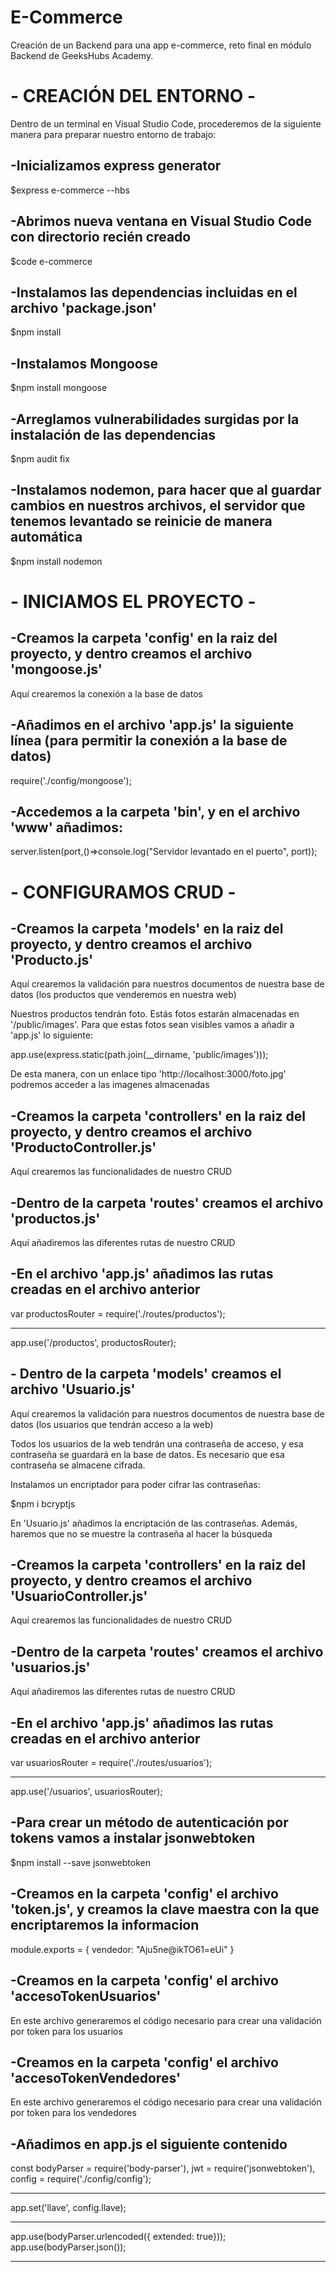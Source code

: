 # E-Commerce

Creación de un Backend para una app e-commerce, reto final en módulo Backend de GeeksHubs Academy.

# - CREACIÓN DEL ENTORNO - #

Dentro de un terminal en Visual Studio Code, procederemos de la siguiente manera para preparar nuestro entorno de trabajo:

## -Inicializamos express generator

$express e-commerce --hbs


## -Abrimos nueva ventana en Visual Studio Code con directorio recién creado

$code e-commerce


## -Instalamos las dependencias incluidas en el archivo 'package.json'

$npm install


## -Instalamos Mongoose

$npm install mongoose


## -Arreglamos vulnerabilidades surgidas por la instalación de las dependencias

$npm audit fix


## -Instalamos nodemon, para hacer que al guardar cambios en nuestros archivos, el servidor que tenemos levantado se reinicie de manera automática

$npm install nodemon

# - INICIAMOS EL PROYECTO - #

## -Creamos la carpeta 'config' en la raiz del proyecto, y dentro creamos el archivo 'mongoose.js'

Aquí crearemos la conexión a la base de datos

## -Añadimos en el archivo 'app.js' la siguiente línea (para permitir la conexión a la base de datos)

require('./config/mongoose');

## -Accedemos a la carpeta 'bin', y en el archivo 'www' añadimos:

server.listen(port,()=>console.log("Servidor levantado en el puerto", port));

# - CONFIGURAMOS CRUD - #

## -Creamos la carpeta 'models' en la raiz del proyecto, y dentro creamos el archivo 'Producto.js'

Aquí crearemos la validación para nuestros documentos de nuestra base de datos (los productos que venderemos en nuestra web)

Nuestros productos tendrán foto. Estás fotos estarán almacenadas en '/public/images'. Para que estas fotos sean visibles vamos a añadir a 'app.js' lo siguiente:

app.use(express.static(path.join(__dirname, 'public/images')));

De esta manera, con un enlace tipo 'http://localhost:3000/foto.jpg' podremos acceder a las imagenes almacenadas

## -Creamos la carpeta 'controllers' en la raiz del proyecto, y dentro creamos el archivo 'ProductoController.js'

Aquí crearemos las funcionalidades de nuestro CRUD

## -Dentro de la carpeta 'routes' creamos el archivo 'productos.js'

Aquí añadiremos las diferentes rutas de nuestro CRUD

## -En el archivo 'app.js' añadimos las rutas creadas en el archivo anterior

var productosRouter = require('./routes/productos');

----------------------------------------------------

app.use('/productos', productosRouter);

## - Dentro de la carpeta 'models' creamos el archivo 'Usuario.js'

Aquí crearemos la validación para nuestros documentos de nuestra base de datos (los usuarios que tendrán acceso a la web)

Todos los usuarios de la web tendrán una contraseña de acceso, y esa contraseña se guardará en la base de datos. Es necesario que esa contraseña se almacene cifrada.

Instalamos un encriptador para poder cifrar las contraseñas:

$npm i bcryptjs

En 'Usuario.js' añadimos la encriptación de las contraseñas. Además, haremos que no se muestre la contraseña al hacer la búsqueda

## -Creamos la carpeta 'controllers' en la raiz del proyecto, y dentro creamos el archivo 'UsuarioController.js'

Aquí crearemos las funcionalidades de nuestro CRUD

## -Dentro de la carpeta 'routes' creamos el archivo 'usuarios.js'

Aquí añadiremos las diferentes rutas de nuestro CRUD

## -En el archivo 'app.js' añadimos las rutas creadas en el archivo anterior

var usuariosRouter = require('./routes/usuarios');

----------------------------------------------------

app.use('/usuarios', usuariosRouter);

## -Para crear un método de autenticación por tokens vamos a instalar jsonwebtoken

$npm install --save jsonwebtoken

## -Creamos en la carpeta 'config' el archivo 'token.js', y creamos la clave maestra con la que encriptaremos la informacion

module.exports = {
    vendedor: "Aju5ne@ikTO61=eUi"
}

## -Creamos en la carpeta 'config' el archivo 'accesoTokenUsuarios'

En este archivo generaremos el código necesario para crear una validación por token para los usuarios

## -Creamos en la carpeta 'config' el archivo 'accesoTokenVendedores'

En este archivo generaremos el código necesario para crear una validación por token para los vendedores



## -Añadimos en app.js el siguiente contenido

const bodyParser = require('body-parser'),
      jwt = require('jsonwebtoken'),
      config = require('./config/config');

----------------------------------------------------

app.set('llave', config.llave);

----------------------------------------------------

app.use(bodyParser.urlencoded({ extended: true}));
app.use(bodyParser.json());

----------------------------------------------------







